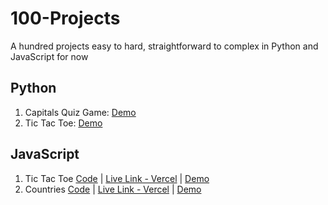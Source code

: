# 100-Projects
A hundred projects easy to hard, straightforward to complex in Python and JavaScript for now
 ## Python
1. Capitals Quiz Game: [Demo](python/1.%20Capitals%20Quiz/demo.gif)
2. Tic Tac Toe: [Demo](python/02.TicTacToe/demo.gif)

## JavaScript
1. Tic Tac Toe [Code](https://github.com/stephenmarri/100-Projects/tree/main/javascript/1.TicTacToe) | [Live Link - Vercel](https://100projects-01-tictactoe-git-main-stephenmarris-projects.vercel.app/) | [Demo](javascript/1.TicTacToe/TicTacToe/public/demo.gif)
2. Countries [Code](https://github.com/stephenmarri/100-Projects/tree/main/javascript/2.CapitalsQuiz) | [Live Link - Vercel](https://100projects-02-countriesquiz.vercel.app/) | [Demo](javascript/2.CapitalsQuiz/public/demo.gif)
